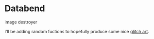 Databend
========

image destroyer

I'll be adding random fuctions to hopefully produce some nice [glitch art](glitch_art.reddit.com).
